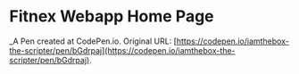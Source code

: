 # Fitnex Webapp Home Page
 _A Pen created at CodePen.io. Original URL: [https://codepen.io/iamthebox-the-scripter/pen/bGdrpaj](https://codepen.io/iamthebox-the-scripter/pen/bGdrpaj).

 